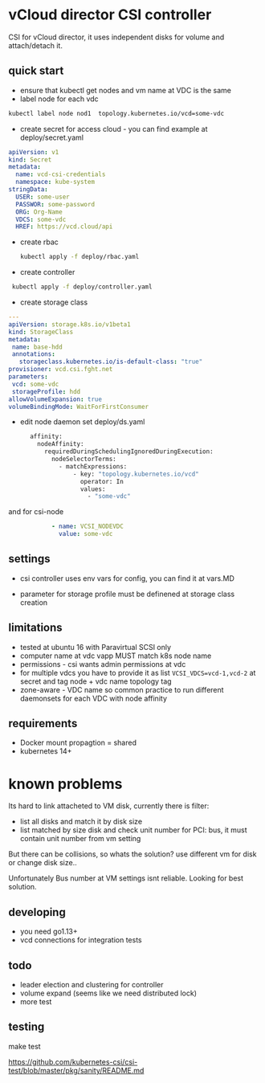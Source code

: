 # vCloud director CSI controller


CSI for vCloud director, it uses independent disks for volume and attach/detach it.


## quick start

 - ensure that kubectl get nodes and vm name at VDC is the same
 - label node for each vdc
 ```bash 
kubectl label node nod1  topology.kubernetes.io/vcd=some-vdc
```
 - create secret for access cloud - you can find example at deploy/secret.yaml
```yaml
apiVersion: v1
kind: Secret
metadata:
  name: vcd-csi-credentials
  namespace: kube-system
stringData:
  USER: some-user
  PASSWOR: some-password
  ORG: Org-Name
  VDCS: some-vdc
  HREF: https://vcd.cloud/api

```
 - create rbac
   ```bash
   kubectl apply -f deploy/rbac.yaml
   ```
 - create controller
 ```bash
  kubectl apply -f deploy/controller.yaml
 ```
 - create storage class
 ```yaml
---
apiVersion: storage.k8s.io/v1beta1
kind: StorageClass
metadata:
  name: base-hdd
  annotations:
    storageclass.kubernetes.io/is-default-class: "true"
provisioner: vcd.csi.fght.net
parameters:
  vcd: some-vdc
  storageProfile: hdd
allowVolumeExpansion: true
volumeBindingMode: WaitForFirstConsumer
```
- edit node daemon set deploy/ds.yaml
```bash
      affinity:
        nodeAffinity:
          requiredDuringSchedulingIgnoredDuringExecution:
            nodeSelectorTerms:
              - matchExpressions:
                  - key: "topology.kubernetes.io/vcd"
                    operator: In
                    values:
                      - "some-vdc"
```
and  for csi-node
```yaml
            - name: VCSI_NODEVDC
              value: some-vdc

```


## settings

- csi controller uses env vars for config, you can find it at vars.MD

- parameter for storage profile must be definened at storage class creation


## limitations

- tested at ubuntu 16 with Paravirtual SCSI only
- computer name at vdc vapp MUST match k8s node name
- permissions - csi wants admin permissions at vdc
- for multiple vdcs you have to provide it as list ```VCSI_VDCS=vcd-1,vcd-2``` at secret
  and tag node + vdc name topology tag
- zone-aware - VDC name
  so common practice to run different daemonsets
  for each VDC with node affinity

## requirements

- Docker mount propagtion = shared
- kubernetes 14+


# known problems

 Its hard to link attacheted to VM disk, currently there is filter:
 - list all disks and match it by disk size
 - list matched by size disk and check unit number for PCI: bus, it must contain unit number
   from vm setting
   
 But there can be collisions, so whats the solution? use different vm for disk or change disk size..
 
 Unfortunately Bus number at VM settings isnt reliable. Looking for best solution.   

## developing
- you need go1.13+
- vcd connections for integration tests

## todo

- leader election and clustering for controller
- volume expand (seems like we need distributed lock)
- more test

## testing

make test

https://github.com/kubernetes-csi/csi-test/blob/master/pkg/sanity/README.md
